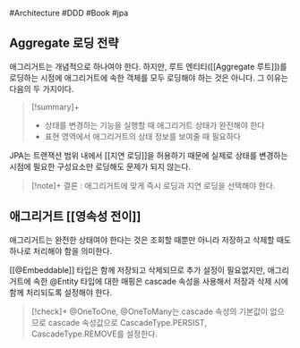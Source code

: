 #Architecture #DDD #Book #jpa 


## Aggregate 로딩 전략
애그리거트는 개념적으로 하나여야 한다. 하지만, 루트 엔티티([[Aggregate 루트]])를 로딩하는 시점에 애그리거트에 속한 객체를 모두 로딩해야 하는 것은 아니다. 그 이유는 다음의 두 가지이다.

> [!summary]+ 
> + 상태를 변경하는 기능을 실행할 때 애그리거트 상태가 완전해야 한다
> + 표현 영역에서 애그리거트의 상태 정보를 보여줄 때 필요하다

JPA는 트랜잭션 범위 내에서 [[지연 로딩]]을 허용하기 때문에 실제로 상태를 변경하는 시점에 필요한 구성요소만 로딩해도 문제가 되지 않는다.

> [!note]+ 
> 결론 : 애그리거트에 맞게 즉시 로딩과 지연 로딩을 선택해야 한다.


## 애그리거트 [[영속성 전이]]
애그리거트는 완전한 상태여야 한다는 것은 조회할 때뿐만 아니라 저장하고 삭제할 때도 하나로 처리해야 함을 의미한다.

[[@Embeddable]] 타입은 함께 저장되고 삭제되므로 추가 설정이 필요없지만, 애그리거트에 속한 @Entity 타입에 대한 매핑은 cascade 속성을 사용해서 저장과 삭제 시에 함께 처리되도록 설정해야 한다.

> [!check]+ 
> @OneToOne, @OneToMany는 cascade 속성의 기본값이 없으므로 cascade 속성값으로 CascadeType.PERSIST, CascadeType.REMOVE를 설정한다.